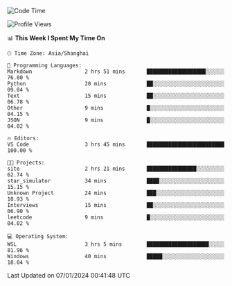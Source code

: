 <!--START_SECTION:waka-->
![Code Time](http://img.shields.io/badge/Code%20Time-1%2C446%20hrs%2013%20mins-blue)

![Profile Views](http://img.shields.io/badge/Profile%20Views-0-blue)

📊 **This Week I Spent My Time On** 

```text
🕑︎ Time Zone: Asia/Shanghai

💬 Programming Languages: 
Markdown                 2 hrs 51 mins       ███████████████████░░░░░░   76.00 % 
Python                   20 mins             ██░░░░░░░░░░░░░░░░░░░░░░░   09.04 % 
Text                     15 mins             ██░░░░░░░░░░░░░░░░░░░░░░░   06.78 % 
Other                    9 mins              █░░░░░░░░░░░░░░░░░░░░░░░░   04.15 % 
JSON                     9 mins              █░░░░░░░░░░░░░░░░░░░░░░░░   04.02 % 

🔥 Editors: 
VS Code                  3 hrs 45 mins       █████████████████████████   100.00 % 

🐱‍💻 Projects: 
site                     2 hrs 21 mins       ████████████████░░░░░░░░░   62.74 % 
star_simulator           34 mins             ████░░░░░░░░░░░░░░░░░░░░░   15.15 % 
Unknown Project          24 mins             ███░░░░░░░░░░░░░░░░░░░░░░   10.93 % 
Interviews               15 mins             ██░░░░░░░░░░░░░░░░░░░░░░░   06.90 % 
leetcode                 9 mins              █░░░░░░░░░░░░░░░░░░░░░░░░   04.02 % 

💻 Operating System: 
WSL                      3 hrs 5 mins        ████████████████████░░░░░   81.96 % 
Windows                  40 mins             █████░░░░░░░░░░░░░░░░░░░░   18.04 % 
```


 Last Updated on 07/01/2024 00:41:48 UTC
<!--END_SECTION:waka-->